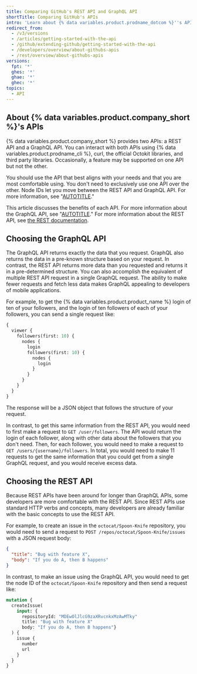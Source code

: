 ```yaml
---
title: Comparing GitHub's REST API and GraphQL API
shortTitle: Comparing GitHub's APIs
intro: 'Learn about {% data variables.product.prodname_dotcom %}''s APIs to extend and customize your {% data variables.product.prodname_dotcom %} experience.'
redirect_from:
  - /v3/versions
  - /articles/getting-started-with-the-api
  - /github/extending-github/getting-started-with-the-api
  - /developers/overview/about-githubs-apis
  - /rest/overview/about-githubs-apis
versions:
  fpt: '*'
  ghes: '*'
  ghae: '*'
  ghec: '*'
topics:
  - API
---
```


## About {% data variables.product.company_short %}'s APIs

{% data variables.product.company_short %} provides two APIs: a REST API and a GraphQL API. You can interact with both APIs using {% data variables.product.prodname_cli %}, curl, the official Octokit libraries, and third party libraries. Occasionally, a feature may be supported on one API but not the other.

You should use the API that best aligns with your needs and that you are most comfortable using. You don't need to exclusively use one API over the other. Node IDs let you move between the REST API and GraphQL API. For more information, see "[AUTOTITLE](/graphql/guides/using-global-node-ids)."

This article discusses the benefits of each API. For more information about the GraphQL API, see "[AUTOTITLE](/graphql/overview/about-the-graphql-api)." For more information about the REST API, see [the REST documentation](/rest).

## Choosing the GraphQL API

The GraphQL API returns exactly the data that you request. GraphQL also returns the data in a pre-known structure based on your request. In contrast, the REST API returns more data than you requested and returns it in a pre-determined structure. You can also accomplish the equivalent of multiple REST API request in a single GraphQL request. The ability to make fewer requests and fetch less data makes GraphQL appealing to developers of mobile applications.

For example, to get the {% data variables.product.product_name %} login of ten of your followers, and the login of ten followers of each of your followers, you can send a single request like:

```graphql
{
  viewer {
    followers(first: 10) {
      nodes {
        login
        followers(first: 10) {
          nodes {
            login
          }
        }
      }
    }
  }
}
```

The response will be a JSON object that follows the structure of your request.

In contrast, to get this same information from the REST API, you would need to first make a request to `GET /user/followers`. The API would return the login of each follower, along with other data about the followers that you don't need. Then, for each follower, you would need to make a request to `GET /users/{username}/followers`. In total, you would need to make 11 requests to get the same information that you could get from a single GraphQL request, and you would receive excess data.

## Choosing the REST API

Because REST APIs have been around for longer than GraphQL APIs, some developers are more comfortable with the REST API. Since REST APIs use standard HTTP verbs and concepts, many developers are already familiar with the basic concepts to use the REST API.

For example, to create an issue in the `octocat/Spoon-Knife` repository, you would need to send a request to `POST /repos/octocat/Spoon-Knife/issues` with a JSON request body:

```json
{
  "title": "Bug with feature X",
  "body": "If you do A, then B happens"
}
```

In contrast, to make an issue using the GraphQL API, you would need to get the node ID of the `octocat/Spoon-Knife` repository and then send a request like:

```graphql
mutation {
  createIssue(
    input: {
      repositoryId: "MDEwOlJlcG9zaXRvcnkxMzAwMTky"
      title: "Bug with feature X"
      body: "If you do A, then B happens"}
  ) {
    issue {
      number
      url
    }
  }
}
```
